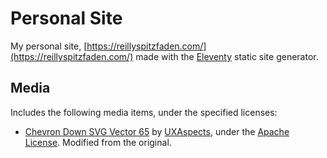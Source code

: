 # Personal Site
My personal site, [https://reillyspitzfaden.com/](https://reillyspitzfaden.com/) made with the [Eleventy](https://11ty.dev) static site generator.

## Media
Includes the following media items, under the specified licenses:
- [Chevron Down SVG Vector 65](https://www.svgrepo.com/svg/448970/chevron-down) by [UXAspects](https://www.svgrepo.com/author/UXAspects/), under the [Apache License](./LICENSE-2.0.txt). Modified from the original.
